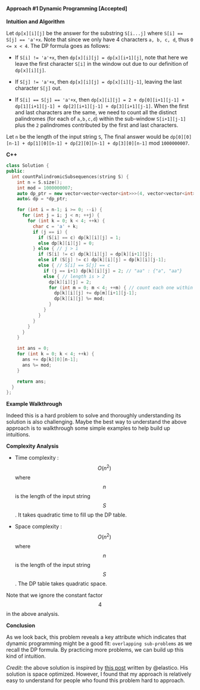 #### Approach #1 Dynamic Programming [Accepted]

**Intuition and Algorithm**

Let `dp[x][i][j]` be the answer for the substring `S[i...j]` where
`S[i] == S[j] == 'a'+x`. Note that since we only have 4 characters `a,
b, c, d`, thus `0 <= x < 4`. The DP formula goes as follows:

* If `S[i] != 'a'+x`, then `dp[x][i][j] = dp[x][i+1][j]`, note that
  here we leave the first character `S[i]` in the window out due to
  our definition of `dp[x][i][j]`.

* If `S[j] != 'a'+x`, then `dp[x][i][j] = dp[x][i][j-1]`, leaving the
  last character `S[j]` out.

* If `S[i] == S[j] == 'a'+x`, then `dp[x][i][j] = 2 +
  dp[0][i+1][j-1] + dp[1][i+1][j-1] + dp[2][i+1][j-1] +
  dp[3][i+1][j-1]`. When the first and last characters are the same, we
  need to count all the distinct palindromes (for each of `a,b,c,d`) within
  the sub-window `S[i+1][j-1]` plus the `2` palindromes contributed by
  the first and last characters.
  
Let `n` be the length of the input string `S`, The final answer would
be `dp[0][0][n-1] + dp[1][0][n-1] + dp[2][0][n-1] + dp[3][0][n-1]`
mod `1000000007`.

**C++**

```C++
class Solution {
public:
  int countPalindromicSubsequences(string S) {
    int n = S.size();
    int mod = 1000000007;
    auto dp_ptr = new vector<vector<vector<int>>>(4, vector<vector<int>>(n, vector<int>(n)));
    auto& dp = *dp_ptr;

    for (int i = n-1; i >= 0; --i) {
      for (int j = i; j < n; ++j) {
        for (int k = 0; k < 4; ++k) {
          char c = 'a' + k;
          if (j == i) {
            if (S[i] == c) dp[k][i][j] = 1;
            else dp[k][i][j] = 0;
          } else { // j > i
            if (S[i] != c) dp[k][i][j] = dp[k][i+1][j];
            else if (S[j] != c) dp[k][i][j] = dp[k][i][j-1];
            else { // S[i] == S[j] == c
              if (j == i+1) dp[k][i][j] = 2; // "aa" : {"a", "aa"}
              else { // length is > 2
                dp[k][i][j] = 2;
                for (int m = 0; m < 4; ++m) { // count each one within subwindows [i+1][j-1]
                  dp[k][i][j] += dp[m][i+1][j-1];
                  dp[k][i][j] %= mod;
                }
              }
            }
          }
        }
      }
    }

    int ans = 0;
    for (int k = 0; k < 4; ++k) {
      ans += dp[k][0][n-1];
      ans %= mod;
    }

    return ans;
  }
};
```

**Example Walkthrough**

Indeed this is a hard problem to solve and thoroughly understanding
its solution is also challenging. Maybe the best way to understand the
above approach is to walkthrough some simple examples to help build up
intuitions.


**Complexity Analysis**

* Time complexity : $$O(n^2)$$ where $$n$$ is the length of the input
  string $$S$$. It takes quadratic time to fill up the DP table.
  
* Space complexity : $$O(n^2)$$ where $$n$$ is the length of the input
  string $$S$$. The DP table takes quadratic space.
  
Note that we ignore the constant factor $$4$$ in the above analysis.


**Conclusion**

As we look back, this problem reveals a key attribute which indicates
that dynamic programming might be a good fit: `overlapping
sub-problems` as we recall the DP formula. By practicing more
problems, we can build up this kind of intuition.


*Credit*: the above solution is inspired by
[this post](https://discuss.leetcode.com/topic/111241/c-o-n-2-time-o-n-memory-with-explanation)
written by @elastico. His solution is space optimized. However, I found
that my approach is relatively easy to understand for people who found
this problem hard to approach.
